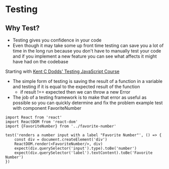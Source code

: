 # Testing

## Why Test?

-  Testing gives you confidence in your code
-  Even though it may take some up front time testing can save you a lot of time in the long run because you don't have to manually test your code and if you implement a new feature you can see what affects it might have had on the codebase

Starting with [Kent C Dodds' Testing JavaScript Course](https://testingjavascript.com/)

-  The simple form of testing is saving the result of a function in a variable and testing if it is equal to the expected result of the function
   -  if result !== expected then we can throw a new Error
-  The job of a testing framework is to make that error as useful as possible so you can quickly determine and fix the problem
   example test with component FavoriteNumber

```
import React from 'react'
import ReactDOM from 'react-dom'
import {FavoriteNumber} from '../favorite-number'

test('renders a number input with a label "Favorite Number"', () => {
    const div = document.createElement('div')
    ReactDOM.render(<FavoriteNumber/>, div)
    expect(div.querySelector('input').type).toBe('number')
    expect(div.querySelector('label').textContent).toBe('Favorite Number')
})
```
